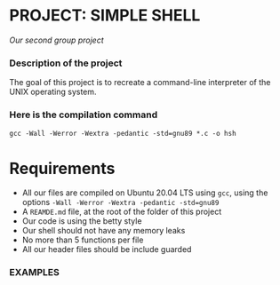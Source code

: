 # PROJECT: SIMPLE SHELL

*Our second group project*

### Description of the project

The goal of this project is to recreate a command-line interpreter of the UNIX operating system.

### Here is the compilation command

```gcc -Wall -Werror -Wextra -pedantic -std=gnu89 *.c -o hsh```

# Requirements

* All our files are compiled on Ubuntu 20.04 LTS using ```gcc```, using the options ```-Wall -Werror -Wextra -pedantic -std=gnu89```
* A ```REAMDE.md``` file, at the root of the folder of this project
* Our code is using the betty style
* Our shell should not have any memory leaks
* No more than 5 functions per file
* All our header files should be include guarded

### EXAMPLES
